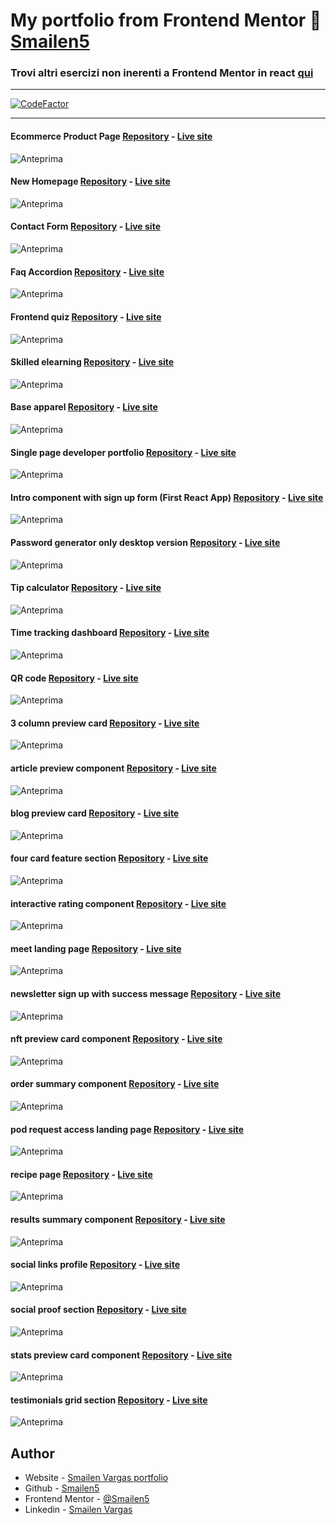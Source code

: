 # My portfolio from Frontend Mentor 🚀 [Smailen5](https://www.frontendmentor.io/profile/Smailen5)

### Trovi altri esercizi non inerenti a Frontend Mentor in react [qui](https://smailen5.github.io/react-esercizi/)

---

[![CodeFactor](https://www.codefactor.io/repository/github/smailen5/frontend-mentor-challenge/badge)](https://www.codefactor.io/repository/github/smailen5/frontend-mentor-challenge)

---

#### Ecommerce Product Page [Repository](https://github.com/Smailen5/Frontend-Mentor-Challenge/tree/main/ecommerce-product-page) - [Live site](https://funny-swan-69bb4e.netlify.app/)

![Anteprima](./screen-capture/ecommerce-product-page.webp)

#### New Homepage [Repository](https://github.com/Smailen5/Frontend-Mentor-Challenge/tree/main/news-homepage) - [Live site](https://news-homepage-beta-eight.vercel.app/)

![Anteprima](./screen%20capture/news-homepage-desktop.jpeg)

#### Contact Form [Repository](https://github.com/Smailen5/Frontend-Mentor-Challenge/tree/main/contact-form) - [Live site](https://deft-taiyaki-8b9fbf.netlify.app/)

![Anteprima](./screen-capture/contact-form.webp)

#### Faq Accordion [Repository](https://github.com/Smailen5/Frontend-Mentor-Challenge/tree/main/faq-accordion) - [Live site](https://velvety-pixie-ac034e.netlify.app/)

![Anteprima](./screen-capture/faq-accordion.webp)

#### Frontend quiz [Repository](https://github.com/Smailen5/Frontend-Mentor-Challenge/tree/main/frontend-quiz-app) - [Live site](https://bejewelled-creponne-01b996.netlify.app/)

![Anteprima](./screen-capture/frontend-quiz-app.webp)

#### Skilled elearning [Repository](https://github.com/Smailen5/Frontend-Mentor-Challenge/tree/main/skilled-elearning-landing-page) - [Live site](https://soft-shortbread-7ebd18.netlify.app/)

![Anteprima](./screen-capture/skilled-elearning-landing-page.webp)

#### Base apparel [Repository](https://github.com/Smailen5/Frontend-Mentor-Challenge/tree/main/base-apparel-coming) - [Live site](https://66b50fe73bacca6322bb5a2a--iridescent-entremet-637a7d.netlify.app/)

![Anteprima](./screen-capture/base-apparel-coming.webp)

#### Single page developer portfolio [Repository](https://github.com/Smailen5/Frontend-Mentor-Challenge/tree/main/single-page-developer-portfolio) - [Live site](https://66acfedd0175d378b05368b4--fanciful-tulumba-14b591.netlify.app/)

![Anteprima](./screen-capture/single-page-developer-portfolio.webp)

#### Intro component with sign up form (First React App) [Repository](https://github.com/Smailen5/Frontend-Mentor-Challenge/tree/main/component-with-signup-form) - [Live site](https://component-with-sigup-form.netlify.app/)

![Anteprima](./screen-capture/component-with-signup-form.webp)

#### Password generator only desktop version [Repository](https://github.com/Smailen5/Frontend-Mentor-Challenge/tree/main/password-generator-app) - [Live site](https://smailen5.github.io/Frontend-Mentor-Challenge/password-generator-app/)

![Anteprima](./screen-capture/password-generator-app.webp)

#### Tip calculator [Repository](https://github.com/Smailen5/Frontend-Mentor-Challenge/tree/main/tip-calculator-app-main) - [Live site](https://smailen5.github.io/Frontend-Mentor-Challenge/tip-calculator-app-main/)

![Anteprima](./screen-capture/tip-calculator-app-main.webp)

#### Time tracking dashboard [Repository](https://github.com/Smailen5/Frontend-Mentor-Challenge/tree/main/time-tracking-dashboard-main-main) - [Live site](https://smailen5.github.io/Frontend-Mentor-Challenge/time-tracking-dashboard-main-main/)

![Anteprima](./screen-capture/time-tracking-dashboard-main-main.webp)

#### QR code [Repository](https://github.com/Smailen5/Frontend-Mentor-Challenge/tree/main/qr-code-component-main-main) - [Live site](https://smailen5.github.io/Frontend-Mentor-Challenge/qr-code-component-main-main/)

![Anteprima](./screen-capture/qr-code-component-main-main.webp)

#### 3 column preview card [Repository](https://github.com/Smailen5/Frontend-Mentor-Challenge/tree/main/3-column-preview-card-component-main-main) - [Live site](https://smailen5.github.io/Frontend-Mentor-Challenge/3-column-preview-card-component-main-main/)

![Anteprima](./screen-capture/3-column-preview-card-component-main-main.webp)

#### article preview component [Repository](https://github.com/Smailen5/Frontend-Mentor-Challenge/tree/main/article-preview-component-master-main) - [Live site](https://smailen5.github.io/Frontend-Mentor-Challenge/article-preview-component-master-main/)

![Anteprima](./screen-capture/article-preview-component-master-main.webp)

#### blog preview card [Repository](https://github.com/Smailen5/Frontend-Mentor-Challenge/tree/main/blog-preview-card-main-main) - [Live site](https://smailen5.github.io/Frontend-Mentor-Challenge/blog-preview-card-main-main/)

![Anteprima](./screen-capture/blog-preview-card-main-main.webp)

#### four card feature section [Repository](https://github.com/Smailen5/Frontend-Mentor-Challenge/tree/main/four-card-feature-section-master-main) - [Live site](https://smailen5.github.io/Frontend-Mentor-Challenge/four-card-feature-section-master-main/)

![Anteprima](./screen-capture/four-card-feature-section-master-main.webp)

#### interactive rating component [Repository](https://github.com/Smailen5/Frontend-Mentor-Challenge/tree/main/interactive-rating-component-main-main) - [Live site](https://smailen5.github.io/Frontend-Mentor-Challenge/interactive-rating-component-main-main/)

![Anteprima](./screen-capture/interactive-rating-component-main-main.webp)

#### meet landing page [Repository](https://github.com/Smailen5/Frontend-Mentor-Challenge/tree/main/meet-landing-page-main) - [Live site](https://smailen5.github.io/Frontend-Mentor-Challenge/meet-landing-page-main/)

![Anteprima](./screen-capture/meet-landing-page-main.webp)

<!-- Il design sembra rotto in desktop ultra wide controlla bene -->
<!-- EDIT: le dimensioni massime della card vanno limitate, in wide e in ultra wide la scheda si allarga troppo -->

#### newsletter sign up with success message [Repository](https://github.com/Smailen5/Frontend-Mentor-Challenge/tree/main/newsletter-sign-up-with-success-message-main-main) - [Live site](https://smailen5.github.io/Frontend-Mentor-Challenge/newsletter-sign-up-with-success-message-main-main/)

![Anteprima](./screen-capture/newsletter-sign-up-with-success-message-main-main.webp)

#### nft preview card component [Repository](https://github.com/Smailen5/Frontend-Mentor-Challenge/tree/main/nft-preview-card-component-main-main) - [Live site](https://smailen5.github.io/Frontend-Mentor-Challenge/nft-preview-card-component-main-main/)

![Anteprima](./screen-capture/nft-preview-card-component-main-main.webp)

#### order summary component [Repository](https://github.com/Smailen5/Frontend-Mentor-Challenge/tree/main/order-summary-component-main-main) - [Live site](https://smailen5.github.io/Frontend-Mentor-Challenge/order-summary-component-main-main/)

![Anteprima](./screen-capture/order-summary-component-main-main.webp)

#### pod request access landing page [Repository](https://github.com/Smailen5/Frontend-Mentor-Challenge/tree/main/pod-request-access-landing-page-main) - [Live site](https://smailen5.github.io/Frontend-Mentor-Challenge/pod-request-access-landing-page-main/)

![Anteprima](./screen-capture/pod-request-access-landing-page-main.webp)

<!-- design rotto in modalita desktop controlla -->
<!-- EDIT: il problema piu che altro risiede nelle media query, il design per smartphone e totalmente sbagliato -->
<!-- #### product preview card component [Repository](https://github.com/Smailen5/Frontend-Mentor-Challenge/tree/main/product-preview-card-component-main-main) - [Live site](https://smailen5.github.io/Frontend-Mentor-Challenge/product-preview-card-component-main-main/) -->

<!-- ![Anteprima](./screen-capture/product-preview-card-component-main-main.webp) -->

<!-- sembra non essere posizionato correttamente al centro -->
<!-- EDIT: va riscritto tutto il codice, le misure sono assolute, il design non e responsive, va scritto tutto da capo -->
<!-- #### profile card component [Repository](https://github.com/Smailen5/Frontend-Mentor-Challenge/tree/main/profile-card-component-main-main) - [Live site](https://smailen5.github.io/Frontend-Mentor-Challenge/profile-card-component-main-main/)

![Anteprima](./screen-capture/profile-card-component-main-main.webp) -->

#### recipe page [Repository](https://github.com/Smailen5/Frontend-Mentor-Challenge/tree/main/recipe-page-main-main) - [Live site](https://smailen5.github.io/Frontend-Mentor-Challenge/recipe-page-main-main/)

![Anteprima](./screen-capture/recipe-page-main-main.webp)

#### results summary component [Repository](https://github.com/Smailen5/Frontend-Mentor-Challenge/tree/main/results-summary-component-main-main) - [Live site](https://smailen5.github.io/Frontend-Mentor-Challenge/results-summary-component-main-main/)

![Anteprima](./screen-capture/results-summary-component-main-main.webp)

#### social links profile [Repository](https://github.com/Smailen5/Frontend-Mentor-Challenge/tree/main/social-links-profile-main-main) - [Live site](https://smailen5.github.io/Frontend-Mentor-Challenge/social-links-profile-main-main/)

![Anteprima](./screen-capture/social-links-profile-main-main.webp)

#### social proof section [Repository](https://github.com/Smailen5/Frontend-Mentor-Challenge/tree/main/social-proof-section-master-main) - [Live site](https://smailen5.github.io/Frontend-Mentor-Challenge/social-proof-section-master-main/)

![Anteprima](./screen-capture/social-proof-section-master-main.webp)

#### stats preview card component [Repository](https://github.com/Smailen5/Frontend-Mentor-Challenge/tree/main/stats-preview-card-component-main-main) - [Live site](https://smailen5.github.io/Frontend-Mentor-Challenge/stats-preview-card-component-main-main/)

![Anteprima](./screen-capture/stats-preview-card-component-main-main.webp)

#### testimonials grid section [Repository](https://github.com/Smailen5/Frontend-Mentor-Challenge/tree/main/testimonials-grid-section-main-main) - [Live site](https://smailen5.github.io/Frontend-Mentor-Challenge/testimonials-grid-section-main-main/)

![Anteprima](./screen-capture/testimonials-grid-section-main-main.webp)

<!-- Questo esercizio e ancora in lavorazione -->
<!-- #### workit landing page [Repository](https://github.com/Smailen5/Frontend-Mentor-Challenge/tree/main/workit-landing-page-main) - [Live site](https://smailen5.github.io/Frontend-Mentor-Challenge/workit-landing-page-main/) -->

## Author

- Website - [Smailen Vargas portfolio](https://smailenvargas.com/)
- Github - [Smailen5](https://github.com/Smailen5)
- Frontend Mentor - [@Smailen5](https://www.frontendmentor.io/profile/Smailen5)
- Linkedin - [Smailen Vargas](https://www.linkedin.com/in/smailen-vargas/)
